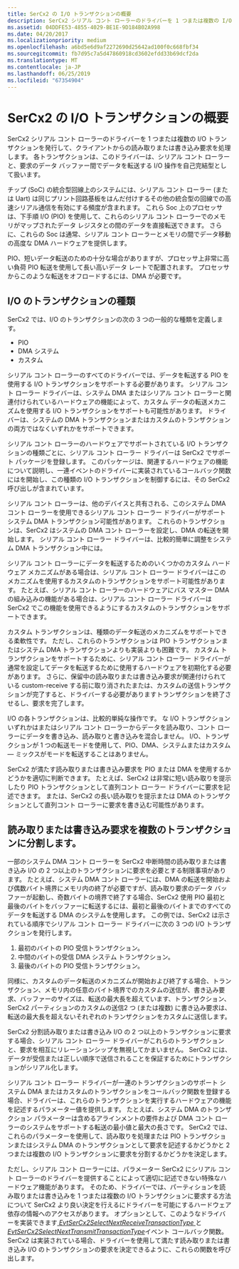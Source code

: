 ```yaml
---
title: SerCx2 の I/O トランザクションの概要
description: SerCx2 シリアル コント ローラーのドライバーを 1 つまたは複数の I/O トランザクションを発行して、クライアントからの読み取りまたは書き込み要求を処理します。
ms.assetid: 04DDFE53-4855-4029-BE1E-9D184B02A998
ms.date: 04/20/2017
ms.localizationpriority: medium
ms.openlocfilehash: a6bd5e6d9af2272690d25642ad100f0c668fbf34
ms.sourcegitcommit: fb7d95c7a5d47860918cd3602efdd33b69dcf2da
ms.translationtype: MT
ms.contentlocale: ja-JP
ms.lasthandoff: 06/25/2019
ms.locfileid: "67354904"
---
```

# <a name="overview-of-sercx2-io-transactions"></a>SerCx2 の I/O トランザクションの概要


SerCx2 シリアル コント ローラーのドライバーを 1 つまたは複数の I/O トランザクションを発行して、クライアントからの読み取りまたは書き込み要求を処理します。 各トランザクションは、このドライバーは、シリアル コント ローラーと、要求のデータ バッファー間でデータを転送する I/O 操作を自己完結型として扱います。

チップ (SoC) の統合型回線上のシステムには、シリアル コント ローラー (または Uart) は同じプリント回路基板をはんだ付けするその他の統合型の回線での高速シリアル通信を有効にする頻度が含まれます。 これら Soc 上のプロセッサは、下手順 I/O (PIO) を使用して、これらのシリアル コント ローラーでのメモリがマップされたデータ レジスタとの間のデータを直接転送できます。 さらに、これらの Soc は通常、シリアル コント ローラーとメモリの間でデータ移動の高度な DMA ハードウェアを提供します。

PIO、短いデータ転送のための十分な場合がありますが、プロセッサ上非常に高い負荷 PIO 転送を使用して長い高いデータ レートで配置されます。 プロセッサからこのような転送をオフロードするには、DMA が必要です。

## <a name="types-of-io-transactions"></a>I/O のトランザクションの種類


SerCx2 では、I/O のトランザクションの次の 3 つの一般的な種類を定義します。

-   PIO
-   DMA システム
-   カスタム

シリアル コント ローラーのすべてのドライバーでは、データを転送する PIO を使用する I/O トランザクションをサポートする必要があります。 シリアル コント ローラー ドライバーは、システム DMA またはシリアル コント ローラーと関連付けられているハードウェアの機能によって、カスタム データの転送メカニズムを使用する I/O トランザクションをサポートも可能性があります。 ドライバーは、システムの DMA トランザクションまたはカスタムのトランザクションの両方ではなくいずれかをサポートできます。

シリアル コント ローラーのハードウェアでサポートされている I/O トランザクションの種類ごとに、シリアル コント ローラー ドライバーは SerCx2 でサポート パッケージを登録します。 このパッケージは、関連するハードウェアの機能について説明し、一連イベントのドライバーに実装されているコールバック関数にはを開始し、この種類の I/O トランザクションを制御するには、その SerCx2 呼び出しが含まれています。

シリアル コント ローラーは、他のデバイスと共有される、このシステム DMA コント ローラーを使用できるシリアル コント ローラー ドライバーがサポート システム DMA トランザクション可能性があります。 これらのトランザクションは、SerCx2 はシステムの DMA コント ローラーを設定し、DMA の転送を開始します。 シリアル コント ローラー ドライバーは、比較的簡単に調整をシステム DMA トランザクション中には。

シリアル コント ローラーにデータを転送するためのいくつかのカスタム ハードウェア メカニズムがある場合は、シリアル コント ローラー ドライバーはこのメカニズムを使用するカスタムのトランザクションをサポート可能性があります。 たとえば、シリアル コント ローラーのハードウェアにバス マスター DMA の組み込みの機能がある場合は、シリアル コント ローラー ドライバーは SerCx2 でこの機能を使用できるようにするカスタムのトランザクションをサポートできます。

カスタム トランザクションは、種類のデータ転送のメカニズムをサポートできる柔軟性です。 ただし、これらのトランザクションは PIO トランザクションまたはシステム DMA トランザクションよりも実装よりも困難です。 カスタム トランザクションをサポートするために、シリアル コント ローラー ドライバーが通常を設定してデータを転送するために使用するハードウェアを初期化する必要があります。 さらに、保留中の読み取りまたは書き込み要求が関連付けられている custom-receive する前に取り消されたまたは、カスタムの送信トランザクションが完了すると、ドライバーする必要がありますトランザクションを終了させるし、要求を完了します。

I/O の各トランザクションは、比較的単純な操作です。 な I/O トランザクションいずれかはまたはシリアル コント ローラーからデータを読み取り、コント ローラーにデータを書き込み、読み取りと書き込みを混合しません。 I/O、トランザクションが 1 つの転送モードを使用して、PIO、DMA、システムまたはカスタム — ミックスがモードを転送することはありません。

SerCx2 が満たす読み取りまたは書き込み要求を PIO または DMA を使用するかどうかを適切に判断できます。 たとえば、SerCx2 は非常に短い読み取りを提示したり PIO トランザクションとして直列コント ローラー ドライバーに要求を記述できます。 または、SerCx2 の長い読み取りを提示または DMA のトランザクションとして直列コント ローラーに要求を書き込む可能性があります。

## <a name="breaking-a-read-or-write-request-into-multiple-transactions"></a>読み取りまたは書き込み要求を複数のトランザクションに分割します。


一部のシステム DMA コント ローラーを SerCx2 中断時間の読み取りまたは書き込み I/O の 2 つ以上のトランザクションに要求を必要とする制限事項があります。 たとえば、システム DMA コント ローラーには、DMA の転送を開始および偶数バイト境界にメモリ内の終了が必要ですが、読み取り要求のデータ バッファーが起動し、奇数バイトの境界で終了する場合、SerCx2 使用 PIO 最初と最後のバイトをバッファーに転送するには、最初と最後のバイトまでのすべてのデータを転送する DMA のシステムを使用します。 この例では、SerCx2 は示されている順序でシリアル コント ローラー ドライバーに次の 3 つの I/O トランザクションを発行します。

1.  最初のバイトの PIO 受信トランザクション。
2.  中間のバイトの受信 DMA システム トランザクション。
3.  最後のバイトの PIO 受信トランザクション。

同様に、カスタムのデータ転送のメカニズムが開始および終了する場合、トランザクション、メモリ内の任意のバイト境界でのカスタムの送信が、書き込み要求、バッファーのサイズは、転送の最大長を超えています、トランザクション、SerCx2 パーティションのカスタムの送信2 つ (または複数) に書き込み要求は、転送の最大長を超えないそれぞれのトランザクションをカスタムに送信します。

SerCx2 分割読み取りまたは書き込み I/O の 2 つ以上のトランザクションに要求する場合、シリアル コント ローラー ドライバーがこれらのトランザクションと、要求を相互にリレーションシップを無視してかまいません。 SerCx2 には、データが受信または正しい順序で送信されることを保証するためにトランザクションがシリアル化します。

シリアル コント ローラー ドライバーが一連のトランザクションのサポート システム DMA またはカスタムのトランザクションをコールバック関数を登録する場合、ドライバーは、これらのトランザクションを実行するハードウェアの機能を記述するパラメーター値を提供します。 たとえば、システム DMA のトランザクション パラメーターは含めるアラインメントの要件および DMA コント ローラーのシステムをサポートする転送の最小値と最大の長さです。 SerCx2 では、これらのパラメーターを使用して、読み取りを処理または PIO トランザクションまたはシステム DMA のトランザクションとして要求を記述するかどうかと 2 つまたは複数の I/O トランザクションに要求を分割するかどうかを決定します。

ただし、シリアル コント ローラーには、パラメーター SerCx2 にシリアル コント ローラーのドライバーを提供することによって適切に記述できない特殊なハードウェア機能があります。 そのため、ドライバーでは、パーティションを読み取りまたは書き込みを 1 つまたは複数の I/O トランザクションに要求する方法について SerCx2 より良い決定を行えるにドライバーを可能にするハードウェア依存の情報へのアクセスがあります。 オプションとして、このようなドライバーを実装できます[ *EvtSerCx2SelectNextReceiveTransactionType* ](https://docs.microsoft.com/windows-hardware/drivers/ddi/content/sercx/nc-sercx-evt_sercx2_select_next_receive_transaction_type)と[ *EvtSerCx2SelectNextTransmitTransactionType*](https://docs.microsoft.com/windows-hardware/drivers/ddi/content/sercx/nc-sercx-evt_sercx2_select_next_transmit_transaction_type)イベント コールバック関数。 SerCx2 は実装されている場合、ドライバーを使用して満たす読み取りまたは書き込み I/O のトランザクションの要求を決定できるように、これらの関数を呼び出します。

 

 





